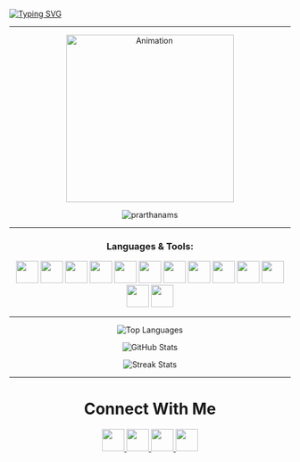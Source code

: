 [![Typing SVG](https://readme-typing-svg.demolab.com?font=Itim&size=26&pause=1000&width=1000&lines=Hi,+%F0%9F%91%8B+I%E2%80%99m+Prarthana;🎓+BSc+(Hons)+in+Computer+Systems+%26+Information+Technology+student+at+the+University+of+Greenwich+via+LNBTI+Japanese+IT+University;UI/UX+Design+%26+Software+Development+Enthusiast;Always+Learning+%F0%9F%93%9A;Passionate+about+building+user-friendly+applications)](https://git.io/typing-svg)

---

<p align="center">
  <img src="YOUR_GIF_URL_HERE" alt="Animation" width="300"/>
</p>

<p align="center">
  <img src="https://komarev.com/ghpvc/?username=prarthanams&label=Profile%20views&color=ffffff&style=flat" alt="prarthanams" />
</p>

---

<h3 align="center">Languages & Tools:</h3>
<p align="center">
  <img src="https://cdn.jsdelivr.net/gh/devicons/devicon/icons/html5/html5-original.svg" width="40" height="40"/>
  <img src="https://cdn.jsdelivr.net/gh/devicons/devicon/icons/css3/css3-original.svg" width="40" height="40"/>
  <img src="https://cdn.jsdelivr.net/gh/devicons/devicon/icons/javascript/javascript-original.svg" width="40" height="40"/>
  <img src="https://cdn.jsdelivr.net/gh/devicons/devicon/icons/react/react-original.svg" width="40" height="40"/>
  <img src="https://cdn.jsdelivr.net/gh/devicons/devicon/icons/python/python-original.svg" width="40" height="40"/>
  <img src="https://cdn.jsdelivr.net/gh/devicons/devicon/icons/java/java-original.svg" width="40" height="40"/>
  <img src="https://cdn.jsdelivr.net/gh/devicons/devicon/icons/csharp/csharp-original.svg" width="40" height="40"/>
  <img src="https://cdn.jsdelivr.net/gh/devicons/devicon/icons/figma/figma-original.svg" width="40" height="40"/>
  <img src="https://cdn.jsdelivr.net/gh/devicons/devicon/icons/photoshop/photoshop-plain.svg" width="40" height="40"/>
  <img src="https://cdn.jsdelivr.net/gh/devicons/devicon/icons/illustrator/illustrator-plain.svg" width="40" height="40"/>
  <img src="https://cdn.jsdelivr.net/gh/devicons/devicon/icons/canva/canva-original.svg" width="40" height="40"/>
  <img src="https://cdn.jsdelivr.net/gh/devicons/devicon/icons/wordpress/wordpress-plain.svg" width="40" height="40"/>
  <img src="https://cdn.jsdelivr.net/gh/devicons/devicon/icons/storybook/storybook-original.svg" width="40" height="40"/>
</p>

---

<p align="center">
  <img src="https://github-readme-stats.vercel.app/api/top-langs/?username=prarthanams&layout=compact&theme=dark" alt="Top Languages" />
</p>

<p align="center">
  <img src="https://github-readme-stats.vercel.app/api?username=prarthanams&show_icons=true&theme=dark" alt="GitHub Stats" />
</p>

<p align="center">
  <img src="https://github-readme-streak-stats.herokuapp.com/?user=prarthanams&theme=dark" alt="Streak Stats" />
</p>

---

<h1 align="center">Connect With Me</h1>

<p align="center">
  <a href="https://twitter.com/prarthanams" target="_blank">
    <img src="https://cdn-icons-png.flaticon.com/512/124/124021.png" width="40" height="40" />
  </a>
  <a href="https://linkedin.com/in/prarthanams" target="_blank">
    <img src="https://cdn-icons-png.flaticon.com/512/174/174857.png" width="40" height="40" />
  </a>
  <a href="https://instagram.com/prarthanams" target="_blank">
    <img src="https://cdn-icons-png.flaticon.com/512/174/174855.png" width="40" height="40" />
  </a>
  <a href="https://github.com/prarthanams" target="_blank">
    <img src="https://cdn-icons-png.flaticon.com/512/25/25231.png" width="40" height="40" />
  </a>
</p>

